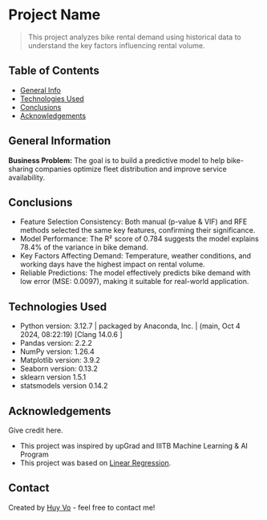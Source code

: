 # Project Name
> This project analyzes bike rental demand using historical data to understand the key factors influencing rental volume.


## Table of Contents
* [General Info](#general-information)
* [Technologies Used](#technologies-used)
* [Conclusions](#conclusions)
* [Acknowledgements](#acknowledgements)

<!-- You can include any other section that is pertinent to your problem -->

## General Information
**Business Problem:** The goal is to build a predictive model to help bike-sharing companies optimize fleet distribution and improve service availability.
## Conclusions
- Feature Selection Consistency: Both manual (p-value & VIF) and RFE methods selected the same key features, confirming their significance.
- Model Performance: The R² score of 0.784 suggests the model explains 78.4% of the variance in bike demand.
- Key Factors Affecting Demand: Temperature, weather conditions, and working days have the highest impact on rental volume.
- Reliable Predictions: The model effectively predicts bike demand with low error (MSE: 0.0097), making it suitable for real-world application.

## Technologies Used
- Python version: 3.12.7 | packaged by Anaconda, Inc. | (main, Oct  4 2024, 08:22:19) [Clang 14.0.6 ]
- Pandas version: 2.2.2
- NumPy version: 1.26.4
- Matplotlib version: 3.9.2
- Seaborn version: 0.13.2
- sklearn version 1.5.1
- statsmodels version 0.14.2

<!-- As the libraries versions keep on changing, it is recommended to mention the version of library used in this project -->

## Acknowledgements
Give credit here.
- This project was inspired by upGrad and IIITB Machine Learning & AI Program
- This project was based on [Linear Regression](https://learn.upgrad.com/course/7715/segment/58878/354738/1069853/5340587).

## Contact
Created by [Huy Vo](https://github.com/lacusu) - feel free to contact me!


<!-- Optional -->
<!-- ## License -->
<!-- This project is open source and available under the [... License](). -->

<!-- You don't have to include all sections - just the one's relevant to your project -->